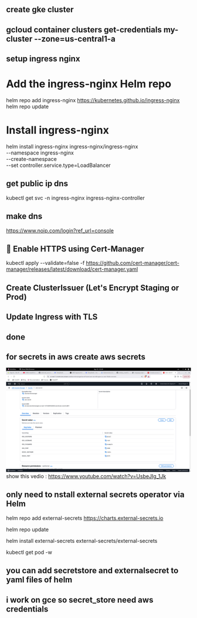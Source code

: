 ## create gke cluster
## gcloud container clusters get-credentials my-cluster --zone=us-central1-a
## setup ingress nginx 
# Add the ingress-nginx Helm repo
helm repo add ingress-nginx https://kubernetes.github.io/ingress-nginx
helm repo update

# Install ingress-nginx
helm install ingress-nginx ingress-nginx/ingress-nginx \
  --namespace ingress-nginx \
  --create-namespace \
  --set controller.service.type=LoadBalancer

  ## get public ip dns 
  kubectl get svc -n ingress-nginx ingress-nginx-controller
  ## make dns 
  https://www.noip.com/login?ref_url=console
  
  ## 🔐 Enable HTTPS using Cert-Manager 
kubectl apply --validate=false -f https://github.com/cert-manager/cert-manager/releases/latest/download/cert-manager.yaml
 ##  Create ClusterIssuer (Let's Encrypt Staging or Prod)

 ## Update Ingress with TLS
 ## done

 ## for secrets in aws create aws secrets
 ![alt text](image.png)
 show this vedio : https://www.youtube.com/watch?v=UsbeJIg_1Jk
 ## only need to nstall external secrets operator via Helm
 helm repo add external-secrets https://charts.external-secrets.io

helm repo update

helm install external-secrets external-secrets/external-secrets

kubectl get pod -w
 ## you can add secretstore and externalsecret to yaml files of helm 
 ## i work on gce so secret_store need aws credentials 
